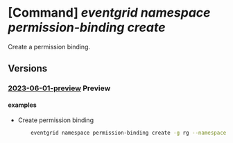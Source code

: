# [Command] _eventgrid namespace permission-binding create_

Create a permission binding.

## Versions

### [2023-06-01-preview](/Resources/mgmt-plane/L3N1YnNjcmlwdGlvbnMve30vcmVzb3VyY2Vncm91cHMve30vcHJvdmlkZXJzL21pY3Jvc29mdC5ldmVudGdyaWQvbmFtZXNwYWNlcy97fS9wZXJtaXNzaW9uYmluZGluZ3Mve30=/2023-06-01-preview.xml) **Preview**

<!-- mgmt-plane /subscriptions/{}/resourcegroups/{}/providers/microsoft.eventgrid/namespaces/{}/permissionbindings/{} 2023-06-01-preview -->

#### examples

- Create permission binding
    ```bash
        eventgrid namespace permission-binding create -g rg --namespace-name name -n permission-binding --client-group-name client-group --permission publisher --topic-space-name topic-space
    ```
